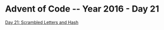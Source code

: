 # Advent of Code -- Year 2016 - Day 21

[Day 21: Scrambled Letters and Hash](https://adventofcode.com/2016/day/21)
